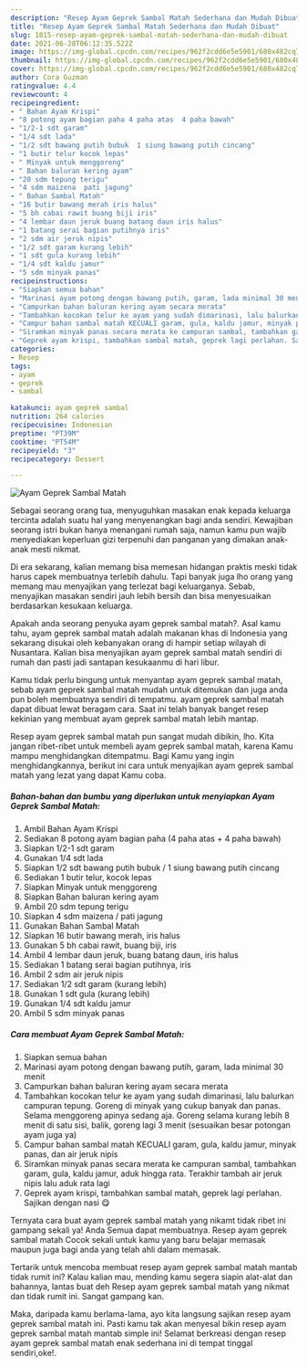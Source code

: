 ```yaml
---
description: "Resep Ayam Geprek Sambal Matah Sederhana dan Mudah Dibuat"
title: "Resep Ayam Geprek Sambal Matah Sederhana dan Mudah Dibuat"
slug: 1015-resep-ayam-geprek-sambal-matah-sederhana-dan-mudah-dibuat
date: 2021-06-28T06:12:35.522Z
image: https://img-global.cpcdn.com/recipes/962f2cdd6e5e5901/680x482cq70/ayam-geprek-sambal-matah-foto-resep-utama.jpg
thumbnail: https://img-global.cpcdn.com/recipes/962f2cdd6e5e5901/680x482cq70/ayam-geprek-sambal-matah-foto-resep-utama.jpg
cover: https://img-global.cpcdn.com/recipes/962f2cdd6e5e5901/680x482cq70/ayam-geprek-sambal-matah-foto-resep-utama.jpg
author: Cora Guzman
ratingvalue: 4.4
reviewcount: 4
recipeingredient:
- " Bahan Ayam Krispi"
- "8 potong ayam bagian paha 4 paha atas  4 paha bawah"
- "1/2-1 sdt garam"
- "1/4 sdt lada"
- "1/2 sdt bawang putih bubuk  1 siung bawang putih cincang"
- "1 butir telur kocok lepas"
- " Minyak untuk menggoreng"
- " Bahan baluran kering ayam"
- "20 sdm tepung terigu"
- "4 sdm maizena  pati jagung"
- " Bahan Sambal Matah"
- "16 butir bawang merah iris halus"
- "5 bh cabai rawit buang biji iris"
- "4 lembar daun jeruk buang batang daun iris halus"
- "1 batang serai bagian putihnya iris"
- "2 sdm air jeruk nipis"
- "1/2 sdt garam kurang lebih"
- "1 sdt gula kurang lebih"
- "1/4 sdt kaldu jamur"
- "5 sdm minyak panas"
recipeinstructions:
- "Siapkan semua bahan"
- "Marinasi ayam potong dengan bawang putih, garam, lada minimal 30 menit"
- "Campurkan bahan baluran kering ayam secara merata"
- "Tambahkan kocokan telur ke ayam yang sudah dimarinasi, lalu balurkan campuran tepung. Goreng di minyak yang cukup banyak dan panas. Selama menggoreng apinya sedang aja. Goreng selama kurang lebih 8 menit di satu sisi, balik, goreng lagi 3 menit (sesuaikan besar potongan ayam juga ya)"
- "Campur bahan sambal matah KECUALI garam, gula, kaldu jamur, minyak panas, dan air jeruk nipis"
- "Siramkan minyak panas secara merata ke campuran sambal, tambahkan garam, gula, kaldu jamur, aduk hingga rata. Terakhir tambah air jeruk nipis lalu aduk rata lagi"
- "Geprek ayam krispi, tambahkan sambal matah, geprek lagi perlahan. Sajikan dengan nasi 😋"
categories:
- Resep
tags:
- ayam
- geprek
- sambal

katakunci: ayam geprek sambal 
nutrition: 264 calories
recipecuisine: Indonesian
preptime: "PT39M"
cooktime: "PT54M"
recipeyield: "3"
recipecategory: Dessert

---
```



![Ayam Geprek Sambal Matah](https://img-global.cpcdn.com/recipes/962f2cdd6e5e5901/680x482cq70/ayam-geprek-sambal-matah-foto-resep-utama.jpg)

Sebagai seorang orang tua, menyuguhkan masakan enak kepada keluarga tercinta adalah suatu hal yang menyenangkan bagi anda sendiri. Kewajiban seorang istri bukan hanya menangani rumah saja, namun kamu pun wajib menyediakan keperluan gizi terpenuhi dan panganan yang dimakan anak-anak mesti nikmat.

Di era  sekarang, kalian memang bisa memesan hidangan praktis meski tidak harus capek membuatnya terlebih dahulu. Tapi banyak juga lho orang yang memang mau menyajikan yang terlezat bagi keluarganya. Sebab, menyajikan masakan sendiri jauh lebih bersih dan bisa menyesuaikan berdasarkan kesukaan keluarga. 



Apakah anda seorang penyuka ayam geprek sambal matah?. Asal kamu tahu, ayam geprek sambal matah adalah makanan khas di Indonesia yang sekarang disukai oleh kebanyakan orang di hampir setiap wilayah di Nusantara. Kalian bisa menyajikan ayam geprek sambal matah sendiri di rumah dan pasti jadi santapan kesukaanmu di hari libur.

Kamu tidak perlu bingung untuk menyantap ayam geprek sambal matah, sebab ayam geprek sambal matah mudah untuk ditemukan dan juga anda pun boleh membuatnya sendiri di tempatmu. ayam geprek sambal matah dapat dibuat lewat beragam cara. Saat ini telah banyak banget resep kekinian yang membuat ayam geprek sambal matah lebih mantap.

Resep ayam geprek sambal matah pun sangat mudah dibikin, lho. Kita jangan ribet-ribet untuk membeli ayam geprek sambal matah, karena Kamu mampu menghidangkan ditempatmu. Bagi Kamu yang ingin menghidangkannya, berikut ini cara untuk menyajikan ayam geprek sambal matah yang lezat yang dapat Kamu coba.

<!--inarticleads1-->

##### Bahan-bahan dan bumbu yang diperlukan untuk menyiapkan Ayam Geprek Sambal Matah:

1. Ambil  Bahan Ayam Krispi
1. Sediakan 8 potong ayam bagian paha (4 paha atas + 4 paha bawah)
1. Siapkan 1/2-1 sdt garam
1. Gunakan 1/4 sdt lada
1. Siapkan 1/2 sdt bawang putih bubuk / 1 siung bawang putih cincang
1. Sediakan 1 butir telur, kocok lepas
1. Siapkan  Minyak untuk menggoreng
1. Siapkan  Bahan baluran kering ayam
1. Ambil 20 sdm tepung terigu
1. Siapkan 4 sdm maizena / pati jagung
1. Gunakan  Bahan Sambal Matah
1. Siapkan 16 butir bawang merah, iris halus
1. Gunakan 5 bh cabai rawit, buang biji, iris
1. Ambil 4 lembar daun jeruk, buang batang daun, iris halus
1. Sediakan 1 batang serai bagian putihnya, iris
1. Ambil 2 sdm air jeruk nipis
1. Sediakan 1/2 sdt garam (kurang lebih)
1. Gunakan 1 sdt gula (kurang lebih)
1. Gunakan 1/4 sdt kaldu jamur
1. Ambil 5 sdm minyak panas




<!--inarticleads2-->

##### Cara membuat Ayam Geprek Sambal Matah:

1. Siapkan semua bahan
1. Marinasi ayam potong dengan bawang putih, garam, lada minimal 30 menit
1. Campurkan bahan baluran kering ayam secara merata
1. Tambahkan kocokan telur ke ayam yang sudah dimarinasi, lalu balurkan campuran tepung. Goreng di minyak yang cukup banyak dan panas. Selama menggoreng apinya sedang aja. Goreng selama kurang lebih 8 menit di satu sisi, balik, goreng lagi 3 menit (sesuaikan besar potongan ayam juga ya)
1. Campur bahan sambal matah KECUALI garam, gula, kaldu jamur, minyak panas, dan air jeruk nipis
1. Siramkan minyak panas secara merata ke campuran sambal, tambahkan garam, gula, kaldu jamur, aduk hingga rata. Terakhir tambah air jeruk nipis lalu aduk rata lagi
1. Geprek ayam krispi, tambahkan sambal matah, geprek lagi perlahan. Sajikan dengan nasi 😋




Ternyata cara buat ayam geprek sambal matah yang nikamt tidak ribet ini gampang sekali ya! Anda Semua dapat membuatnya. Resep ayam geprek sambal matah Cocok sekali untuk kamu yang baru belajar memasak maupun juga bagi anda yang telah ahli dalam memasak.

Tertarik untuk mencoba membuat resep ayam geprek sambal matah mantab tidak rumit ini? Kalau kalian mau, mending kamu segera siapin alat-alat dan bahannya, lantas buat deh Resep ayam geprek sambal matah yang nikmat dan tidak rumit ini. Sangat gampang kan. 

Maka, daripada kamu berlama-lama, ayo kita langsung sajikan resep ayam geprek sambal matah ini. Pasti kamu tak akan menyesal bikin resep ayam geprek sambal matah mantab simple ini! Selamat berkreasi dengan resep ayam geprek sambal matah enak sederhana ini di tempat tinggal sendiri,oke!.

